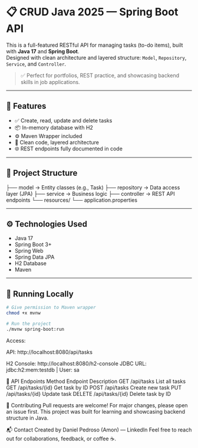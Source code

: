 # 📋 CRUD Java 2025 — Spring Boot API

This is a full-featured RESTful API for managing tasks (to-do items), built with **Java 17** and **Spring Boot**.  
Designed with clean architecture and layered structure: `Model`, `Repository`, `Service`, and `Controller`.

> ✅ Perfect for portfolios, REST practice, and showcasing backend skills in job applications.

---

## 🚀 Features

- ✅ Create, read, update and delete tasks
- 📦 In-memory database with H2
- ⚙️ Maven Wrapper included
- 📁 Clean code, layered architecture
- 🌐 REST endpoints fully documented in code

---

## 📂 Project Structure
├── model → Entity classes (e.g., Task)
├── repository → Data access layer (JPA)
├── service → Business logic
├── controller → REST API endpoints
└── resources/
└── application.properties

---

## ⚙️ Technologies Used

- Java 17
- Spring Boot 3+
- Spring Web
- Spring Data JPA
- H2 Database
- Maven

---

## 🧪 Running Locally

```bash
# Give permission to Maven wrapper
chmod +x mvnw

# Run the project
./mvnw spring-boot:run
```

Access:

API: http://localhost:8080/api/tasks

H2 Console: http://localhost:8080/h2-console
JDBC URL: jdbc:h2:mem:testdb | User: sa

🔁 API Endpoints
Method	Endpoint	Description
GET	/api/tasks	List all tasks
GET	/api/tasks/{id}	Get task by ID
POST	/api/tasks	Create new task
PUT	/api/tasks/{id}	Update task
DELETE	/api/tasks/{id}	Delete task by ID

🤝 Contributing
Pull requests are welcome! For major changes, please open an issue first.
This project was built for learning and showcasing backend structure in Java.

📬 Contact
Created by Daniel Pedroso (Amon) — LinkedIn
Feel free to reach out for collaborations, feedback, or coffee ☕.
